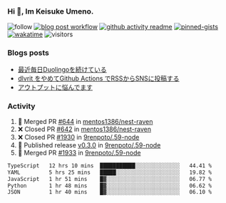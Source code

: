 ### Hi 👋, Im Keisuke Umeno.

<!--
**9renpoto/9renpoto** is a ✨ _special_ ✨ repository because its `README.md` (this file) appears on your GitHub profile.

Here are some ideas to get you started:

- 🔭 I’m currently working on ...
- 🌱 I’m currently learning ...
- 👯 I’m looking to collaborate on ...
- 🤔 I’m looking for help with ...
- 💬 Ask me about ...
- 📫 How to reach me: ...
- 😄 Pronouns: ...
- ⚡ Fun fact: ...
-->

![follow](https://img.shields.io/github/followers/9renpoto?label=Follow&style=social)
[![blog post workflow](https://github.com/9renpoto/9renpoto/actions/workflows/blog.yml/badge.svg)](https://github.com/9renpoto/9renpoto/actions/workflows/blog.yml)
[![github activity readme](https://github.com/9renpoto/9renpoto/actions/workflows/activity.yml/badge.svg)](https://github.com/9renpoto/9renpoto/actions/workflows/activity.yml)
[![pinned-gists](https://github.com/9renpoto/9renpoto/actions/workflows/pin-gist.yml/badge.svg)](https://github.com/9renpoto/9renpoto/actions/workflows/pin-gist.yml)
[![wakatime](https://github.com/9renpoto/9renpoto/actions/workflows/waka-readme-status.yml/badge.svg)](https://github.com/9renpoto/9renpoto/actions/workflows/waka-readme-status.yml)
![visitors](https://komarev.com/ghpvc/?username=9renpoto&label=Profile%20views&color=0e75b6&style=flat)

### Blogs posts

<!-- BLOG-POST-LIST:START -->
- [最近毎日Duolingoを続けている](https://9renpoto.win/entry/2023/12/05/duolingo)
- [dlvrit をやめてGithub Actions でRSSからSNSに投稿する](https://9renpoto.win/entry/2023/11/12/dlvrit-to-gh-actions)
- [アウトプットに悩んでます](https://9renpoto.win/entry/2023/11/11/technology-to-limit-input)
<!-- BLOG-POST-LIST:END -->

### Activity

<!--START_SECTION:activity-->
1. 🎉 Merged PR [#644](https://github.com/mentos1386/nest-raven/pull/644) in [mentos1386/nest-raven](https://github.com/mentos1386/nest-raven)
2. ❌ Closed PR [#642](https://github.com/mentos1386/nest-raven/pull/642) in [mentos1386/nest-raven](https://github.com/mentos1386/nest-raven)
3. ❌ Closed PR [#1930](https://github.com/9renpoto/.59-node/pull/1930) in [9renpoto/.59-node](https://github.com/9renpoto/.59-node)
4. 🚀 Published release [v0.3.0](https://github.com/9renpoto/.59-node/releases/tag/v0.3.0) in [9renpoto/.59-node](https://github.com/9renpoto/.59-node)
5. 🎉 Merged PR [#1933](https://github.com/9renpoto/.59-node/pull/1933) in [9renpoto/.59-node](https://github.com/9renpoto/.59-node)
<!--END_SECTION:activity-->

<!--START_SECTION:waka-->

```txt
TypeScript   12 hrs 10 mins  ███████████░░░░░░░░░░░░░░   44.41 %
YAML         5 hrs 25 mins   █████░░░░░░░░░░░░░░░░░░░░   19.82 %
JavaScript   1 hr 51 mins    █▓░░░░░░░░░░░░░░░░░░░░░░░   06.77 %
Python       1 hr 48 mins    █▓░░░░░░░░░░░░░░░░░░░░░░░   06.62 %
JSON         1 hr 40 mins    █▓░░░░░░░░░░░░░░░░░░░░░░░   06.10 %
```

<!--END_SECTION:waka-->
